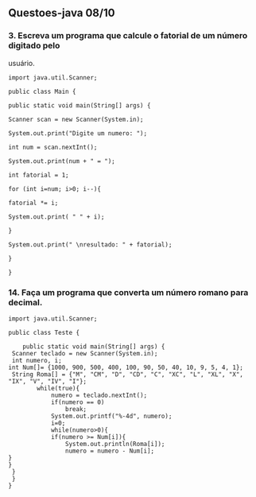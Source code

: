 ## Questoes-java 08/10


### 3. Escreva um programa que calcule o fatorial de um número digitado pelo
usuário.

```
import java.util.Scanner;

public class Main {

public static void main(String[] args) {

Scanner scan = new Scanner(System.in);

System.out.print("Digite um numero: ");

int num = scan.nextInt();

System.out.print(num + " = ");

int fatorial = 1;

for (int i=num; i>0; i--){

fatorial *= i;

System.out.print( " " + i);

}

System.out.print(" \nresultado: " + fatorial);

}

}

```

### 14. Faça um programa que converta um número romano para decimal.

```
import java.util.Scanner;

public class Teste {

    public static void main(String[] args) {
 Scanner teclado = new Scanner(System.in);
 int numero, i;
int Num[]= {1000, 900, 500, 400, 100, 90, 50, 40, 10, 9, 5, 4, 1};
 String Roma[] = {"M", "CM", "D", "CD", "C", "XC", "L", "XL", "X", "IX", "V", "IV", "I"};
        while(true){
            numero = teclado.nextInt();
            if(numero == 0)
                break;
            System.out.printf("%-4d", numero);
            i=0;
            while(numero>0){
            if(numero >= Num[i]){
                System.out.println(Roma[i]);
                numero = numero - Num[i];
}
}
 }
 }
}
```
